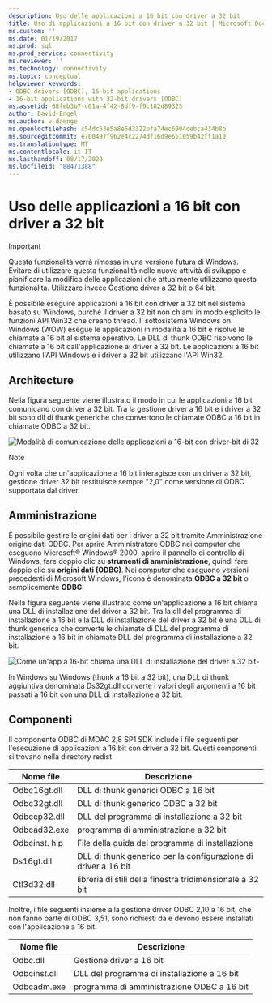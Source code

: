 ```yaml
---
description: Uso delle applicazioni a 16 bit con driver a 32 bit
title: Uso di applicazioni a 16 bit con driver a 32 bit | Microsoft Docs
ms.custom: ''
ms.date: 01/19/2017
ms.prod: sql
ms.prod_service: connectivity
ms.reviewer: ''
ms.technology: connectivity
ms.topic: conceptual
helpviewer_keywords:
- ODBC drivers [ODBC], 16-bit applications
- 16-bit applications with 32-bit drivers [ODBC]
ms.assetid: 68feb3b7-c01a-4f42-8df9-f9c182d89325
author: David-Engel
ms.author: v-daenge
ms.openlocfilehash: c54dc53e5a8e6d3322bfa74ec6904cebca434b8b
ms.sourcegitcommit: e700497f962e4c2274df16d9e651059b42ff1a10
ms.translationtype: MT
ms.contentlocale: it-IT
ms.lasthandoff: 08/17/2020
ms.locfileid: "88471388"
---
```

# <a name="using-16-bit-applications-with-32-bit-drivers"></a>Uso delle applicazioni a 16 bit con driver a 32 bit
> [!IMPORTANT]  
>  Questa funzionalità verrà rimossa in una versione futura di Windows. Evitare di utilizzare questa funzionalità nelle nuove attività di sviluppo e pianificare la modifica delle applicazioni che attualmente utilizzano questa funzionalità. Utilizzare invece Gestione driver a 32 bit o 64 bit.  
  
 È possibile eseguire applicazioni a 16 bit con driver a 32 bit nel sistema basato su Windows, purché il driver a 32 bit non chiami in modo esplicito le funzioni API Win32 che creano thread. Il sottosistema Windows on Windows (WOW) esegue le applicazioni in modalità a 16 bit e risolve le chiamate a 16 bit al sistema operativo. Le DLL di thunk ODBC risolvono le chiamate a 16 bit dall'applicazione ai driver a 32 bit. Le applicazioni a 16 bit utilizzano l'API Windows e i driver a 32 bit utilizzano l'API Win32.  
  
## <a name="architecture"></a>Architecture  
 Nella figura seguente viene illustrato il modo in cui le applicazioni a 16 bit comunicano con driver a 32 bit. Tra la gestione driver a 16 bit e i driver a 32 bit sono dll di thunk generiche che convertono le chiamate ODBC a 16 bit in chiamate ODBC a 32 bit.  
  
 ![Modalità di comunicazione delle applicazioni a 16&#45;bit con driver&#45;bit di 32](../../odbc/microsoft/media/sdka2.gif "sdka2")  
  
> [!NOTE]  
>  Ogni volta che un'applicazione a 16 bit interagisce con un driver a 32 bit, gestione driver 32 bit restituisce sempre "2,0" come versione di ODBC supportata dal driver.  
  
## <a name="administration"></a>Amministrazione  
 È possibile gestire le origini dati per i driver a 32 bit tramite Amministrazione origine dati ODBC. Per aprire Amministratore ODBC nei computer che eseguono Microsoft® Windows® 2000, aprire il pannello di controllo di Windows, fare doppio clic su **strumenti di amministrazione**, quindi fare doppio clic su **origini dati (ODBC)**. Nei computer che eseguono versioni precedenti di Microsoft Windows, l'icona è denominata **ODBC a 32 bit** o semplicemente **ODBC**.  
  
 Nella figura seguente viene illustrato come un'applicazione a 16 bit chiama una DLL di installazione del driver a 32 bit. Tra la dll del programma di installazione a 16 bit e la DLL di installazione del driver a 32 bit è una DLL di thunk generica che converte le chiamate di DLL del programma di installazione a 16 bit in chiamate DLL del programma di installazione a 32 bit.  
  
 ![Come un'app a 16&#45;bit chiama una DLL di installazione del driver a 32 bit&#45;](../../odbc/microsoft/media/sdka3.gif "sdka3")  
  
 In Windows su Windows (thunk a 16 bit a 32 bit), una DLL di thunk aggiuntiva denominata Ds32gt.dll converte i valori degli argomenti a 16 bit passati a 16 bit con una DLL di installazione a 32 bit.  
  
## <a name="components"></a>Componenti  
 Il componente ODBC di MDAC 2,8 SP1 SDK include i file seguenti per l'esecuzione di applicazioni a 16 bit con driver a 32 bit. Questi componenti si trovano nella directory redist  
  
|Nome file|Descrizione|  
|---------------|-----------------|  
|Odbc16gt.dll|DLL di thunk generici ODBC a 16 bit|  
|Odbc32gt.dll|DLL di thunk generico ODBC a 32 bit|  
|Odbccp32.dll|DLL del programma di installazione a 32 bit|  
|Odbcad32.exe|programma di amministrazione a 32 bit|  
|Odbcinst. hlp|File della guida del programma di installazione|  
|Ds16gt.dll|DLL di thunk generico per la configurazione di driver a 16 bit|  
|Ctl3d32.dll|libreria di stili della finestra tridimensionale a 32 bit|  
  
 Inoltre, i file seguenti insieme alla gestione driver ODBC 2,10 a 16 bit, che non fanno parte di ODBC 3,51, sono richiesti da e devono essere installati con l'applicazione a 16 bit.  
  
|Nome file|Descrizione|  
|---------------|-----------------|  
|Odbc.dll|Gestione driver a 16 bit|  
|Odbcinst.dll|DLL del programma di installazione a 16 bit|  
|Odbcadm.exe|programma di amministrazione ODBC a 16 bit|
